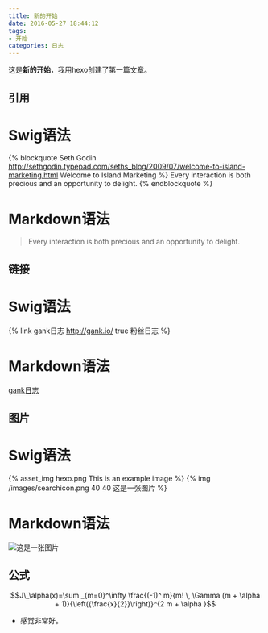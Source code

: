 ```yaml
---
title: 新的开始
date: 2016-05-27 18:44:12
tags:
- 开始
categories: 日志
---
```


这是**新的开始**，我用hexo创建了第一篇文章。

## 引用
# Swig语法
{% blockquote Seth Godin http://sethgodin.typepad.com/seths_blog/2009/07/welcome-to-island-marketing.html Welcome to Island Marketing %}
Every interaction is both precious and an opportunity to delight.
{% endblockquote %}
# Markdown语法
> Every interaction is both precious and an opportunity to delight.

## 链接
# Swig语法
{% link gank日志 http://gank.io/ true 粉丝日志 %}
# Markdown语法
[gank日志](http://gank.io/)

## 图片
# Swig语法
{% asset_img hexo.png This is an example image %}
{% img /images/searchicon.png 40 40 这是一张图片 %}
# Markdown语法
![这是一张图片](https://github.com/guojunfei1993/guojunfei1993.github.io/raw/master/images/searchicon.png)


## 公式
$$J\_\alpha(x)=\sum _{m=0}^\infty \frac{(-1)^ m}{m! \, \Gamma (m + \alpha + 1)}{\left({\frac{x}{2}}\right)}^{2 m + \alpha }$$
- 感觉非常好。
